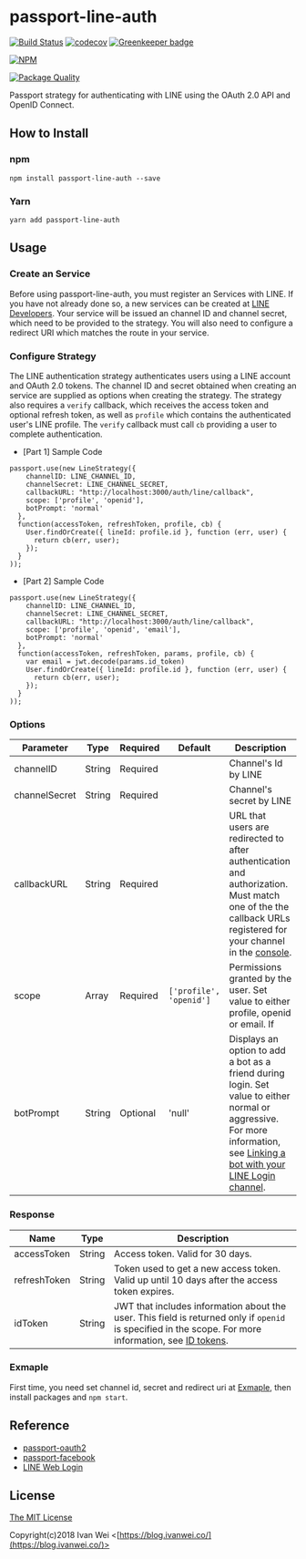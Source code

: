 # passport-line-auth

[![Build Status](https://travis-ci.org/IvanWei/passport-line-auth.svg?branch=master)](https://travis-ci.org/IvanWei/passport-line-auth)
[![codecov](https://codecov.io/gh/IvanWei/passport-line-auth/branch/master/graph/badge.svg)](https://codecov.io/gh/IvanWei/passport-line-auth)
[![Greenkeeper badge](https://badges.greenkeeper.io/IvanWei/passport-line-auth.svg)](https://greenkeeper.io/)

[![NPM](https://nodei.co/npm/passport-line-auth.png)](https://nodei.co/npm/passport-line-auth/)

[![Package Quality](http://npm.packagequality.com/badge/passport-line-auth.png)](http://packagequality.com/#?package=passport-line-auth)

Passport strategy for authenticating with LINE using the OAuth 2.0 API and OpenID Connect.

## How to Install
### npm

```
npm install passport-line-auth --save
```

### Yarn

```
yarn add passport-line-auth
```

## Usage

### Create an Service

Before using passport-line-auth, you must register an Services with LINE. If you have not already done so, a new services can be created at [LINE Developers](https://developers.line.me/console/register/line-login/provider/). Your service will be issued an channel ID and channel secret, which need to be provided to the strategy. You will also need to configure a redirect URI which matches the route in your service.

### Configure Strategy

The LINE authentication strategy authenticates users using a LINE account and OAuth 2.0 tokens. The channel ID and secret obtained when creating an service are supplied as options when creating the strategy. The strategy also requires a `verify` callback, which receives the access token and optional refresh token, as well as `profile` which contains the authenticated user's LINE profile. The `verify` callback must call `cb` providing a user to complete authentication.

- [Part 1] Sample Code
```
passport.use(new LineStrategy({
    channelID: LINE_CHANNEL_ID,
    channelSecret: LINE_CHANNEL_SECRET,
    callbackURL: "http://localhost:3000/auth/line/callback",
    scope: ['profile', 'openid'],
    botPrompt: 'normal'
  },
  function(accessToken, refreshToken, profile, cb) {
    User.findOrCreate({ lineId: profile.id }, function (err, user) {
      return cb(err, user);
    });
  }
));
```

- [Part 2] Sample Code
```
passport.use(new LineStrategy({
    channelID: LINE_CHANNEL_ID,
    channelSecret: LINE_CHANNEL_SECRET,
    callbackURL: "http://localhost:3000/auth/line/callback",
    scope: ['profile', 'openid', 'email'],
    botPrompt: 'normal'
  },
  function(accessToken, refreshToken, params, profile, cb) {
    var email = jwt.decode(params.id_token)
    User.findOrCreate({ lineId: profile.id }, function (err, user) {
      return cb(err, user);
    });
  }
));
```

### Options

| Parameter | Type | Required | Default | Description |
|---|---|---|---|---|
| channelID | String | Required | | Channel's Id by LINE |
| channelSecret | String | Required | | Channel's secret by LINE |
| callbackURL | String | Required | | URL that users are redirected to after authentication and authorization. Must match one of the the callback URLs registered for your channel in the [console](https://developers.line.me/console/). |
| scope | Array | Required | `['profile', 'openid']` | Permissions granted by the user. Set value to either profile, openid or email. If  |
| botPrompt | String | Optional | 'null' | Displays an option to add a bot as a friend during login. Set value to either normal or aggressive. For more information, see [Linking a bot with your LINE Login channel](https://developers.line.me/en/docs/line-login/web/link-a-bot). |

### Response

| Name | Type| Description |
|---|---|---|
| accessToken | String | Access token. Valid for 30 days. |
| refreshToken | String | Token used to get a new access token. Valid up until 10 days after the access token expires. |
| idToken | String | JWT that includes information about the user. This field is returned only if `openid` is specified in the scope. For more information, see [ID tokens](https://developers.line.me/en/docs/line-login/web/integrate-line-login/#id-tokens). |

### Exmaple

First time, you need set channel id, secret and redirect uri at [Exmaple](https://github.com/IvanWei/passport-line-auth/blob/master/example/app.js), then install packages and `npm start`.

## Reference

- [passport-oauth2](https://github.com/jaredhanson/passport-oauth2)
- [passport-facebook](https://github.com/jaredhanson/passport-facebook)
- [LINE Web Login](https://developers.line.me/en/docs/line-login/web/integrate-line-login/)

## License

[The MIT License](https://raw.githubusercontent.com/ivanwei/passport-line-auth/master/LICENSE)

Copyright(c)2018 Ivan Wei <[https://blog.ivanwei.co/](https://blog.ivanwei.co/)>

